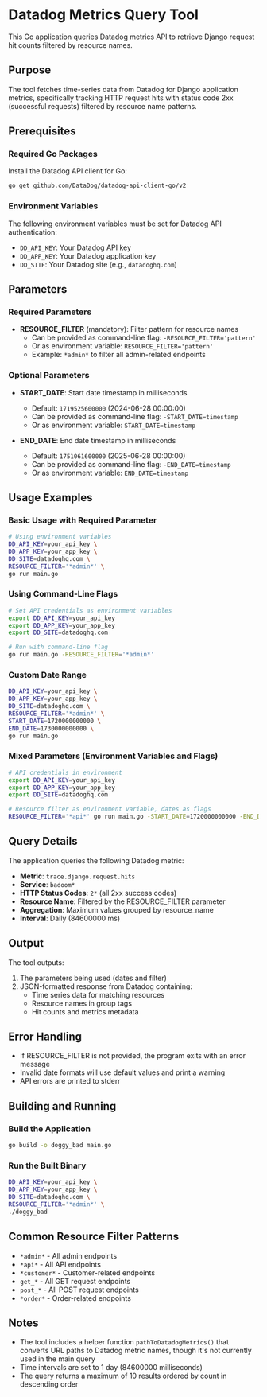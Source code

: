 # Datadog Metrics Query Tool

This Go application queries Datadog metrics API to retrieve Django request hit counts filtered by resource names.

## Purpose

The tool fetches time-series data from Datadog for Django application metrics, specifically tracking HTTP request hits with status code 2xx (successful requests) filtered by resource name patterns.

## Prerequisites

### Required Go Packages

Install the Datadog API client for Go:

```bash
go get github.com/DataDog/datadog-api-client-go/v2
```

### Environment Variables

The following environment variables must be set for Datadog API authentication:

- `DD_API_KEY`: Your Datadog API key
- `DD_APP_KEY`: Your Datadog application key  
- `DD_SITE`: Your Datadog site (e.g., `datadoghq.com`)

## Parameters

### Required Parameters

- **RESOURCE_FILTER** (mandatory): Filter pattern for resource names
  - Can be provided as command-line flag: `-RESOURCE_FILTER='pattern'`
  - Or as environment variable: `RESOURCE_FILTER='pattern'`
  - Example: `*admin*` to filter all admin-related endpoints

### Optional Parameters

- **START_DATE**: Start date timestamp in milliseconds
  - Default: `1719525600000` (2024-06-28 00:00:00)
  - Can be provided as command-line flag: `-START_DATE=timestamp`
  - Or as environment variable: `START_DATE=timestamp`

- **END_DATE**: End date timestamp in milliseconds
  - Default: `1751061600000` (2025-06-28 00:00:00)
  - Can be provided as command-line flag: `-END_DATE=timestamp`
  - Or as environment variable: `END_DATE=timestamp`

## Usage Examples

### Basic Usage with Required Parameter

```bash
# Using environment variables
DD_API_KEY=your_api_key \
DD_APP_KEY=your_app_key \
DD_SITE=datadoghq.com \
RESOURCE_FILTER='*admin*' \
go run main.go
```

### Using Command-Line Flags

```bash
# Set API credentials as environment variables
export DD_API_KEY=your_api_key
export DD_APP_KEY=your_app_key
export DD_SITE=datadoghq.com

# Run with command-line flag
go run main.go -RESOURCE_FILTER='*admin*'
```

### Custom Date Range

```bash
DD_API_KEY=your_api_key \
DD_APP_KEY=your_app_key \
DD_SITE=datadoghq.com \
RESOURCE_FILTER='*admin*' \
START_DATE=1720000000000 \
END_DATE=1730000000000 \
go run main.go
```

### Mixed Parameters (Environment Variables and Flags)

```bash
# API credentials in environment
export DD_API_KEY=your_api_key
export DD_APP_KEY=your_app_key
export DD_SITE=datadoghq.com

# Resource filter as environment variable, dates as flags
RESOURCE_FILTER='*api*' go run main.go -START_DATE=1720000000000 -END_DATE=1730000000000
```

## Query Details

The application queries the following Datadog metric:
- **Metric**: `trace.django.request.hits`
- **Service**: `badoom*`
- **HTTP Status Codes**: `2*` (all 2xx success codes)
- **Resource Name**: Filtered by the RESOURCE_FILTER parameter
- **Aggregation**: Maximum values grouped by resource_name
- **Interval**: Daily (84600000 ms)

## Output

The tool outputs:
1. The parameters being used (dates and filter)
2. JSON-formatted response from Datadog containing:
   - Time series data for matching resources
   - Resource names in group tags
   - Hit counts and metrics metadata

## Error Handling

- If RESOURCE_FILTER is not provided, the program exits with an error message
- Invalid date formats will use default values and print a warning
- API errors are printed to stderr

## Building and Running

### Build the Application

```bash
go build -o doggy_bad main.go
```

### Run the Built Binary

```bash
DD_API_KEY=your_api_key \
DD_APP_KEY=your_app_key \
DD_SITE=datadoghq.com \
RESOURCE_FILTER='*admin*' \
./doggy_bad
```

## Common Resource Filter Patterns

- `*admin*` - All admin endpoints
- `*api*` - All API endpoints
- `*customer*` - Customer-related endpoints
- `get_*` - All GET request endpoints
- `post_*` - All POST request endpoints
- `*order*` - Order-related endpoints

## Notes

- The tool includes a helper function `pathToDatadogMetrics()` that converts URL paths to Datadog metric names, though it's not currently used in the main query
- Time intervals are set to 1 day (84600000 milliseconds)
- The query returns a maximum of 10 results ordered by count in descending order
